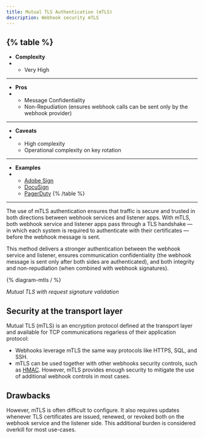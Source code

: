 ```yaml
---
title: Mutual TLS Authentication (mTLS)
description: Webhook security mTLS 
--- 
```


{% table %}
---
* **Complexity**
* - Very High
---
* **Pros**
* - Message Confidentiality
  - Non-Repudiation (ensures webhook calls can be sent only by the webhook provider)
---
* **Caveats**
* - High complexity
  - Operational complexity on key rotation
---
* **Examples**
* - [Adobe Sign](https://helpx.adobe.com/sign/using/adobe-sign-webhooks-api.html#SSL)
  - [DocuSign](https://developers.docusign.com/platform/webhooks/mutual-tls)
  - [PagerDuty](https://developer.pagerduty.com/docs/1fb4905778afc-mutual-tls)
{% /table %}
---

The use of mTLS authentication ensures that traffic is secure and trusted in both directions between webhook services and listener apps. With mTLS, both webhook service and listener apps pass through a TLS handshake — in which each system is required to authenticate with their certificates — before the webhook message is sent. 

This method delivers a stronger authentication between the webhook service and listener, ensures communication confidentiality (the webhook message is sent only after both sides are authenticated), and both integrity and non-repudiation (when combined with webhook signatures).

{% diagram-mtls / %} 

_Mutual TLS with request signature validation_

## Security at the transport layer

Mutual TLS (mTLS) is an encryption protocol defined at the transport layer and available for TCP communications regarless of their application protocol:
- Webhooks leverage mTLS the same way protocols like HTTPS, SQL, and SSH.
- mTLS can be used together with other webhooks security controls, such as [HMAC](/security/hmac). However, mTLS provides enough security to mitigate the use of additional webhook controls in most cases.

## Drawbacks

However, mTLS is often difficult to configure. It also requires updates whenever TLS certificates are issued, renewed, or revoked both on the webhook service and the listener side. This additional burden is considered overkill for most use-cases.

